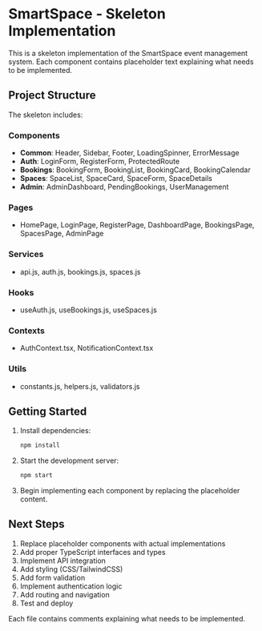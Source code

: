 # SmartSpace - Skeleton Implementation

This is a skeleton implementation of the SmartSpace event management system. Each component contains placeholder text explaining what needs to be implemented.

## Project Structure

The skeleton includes:

### Components
- **Common**: Header, Sidebar, Footer, LoadingSpinner, ErrorMessage
- **Auth**: LoginForm, RegisterForm, ProtectedRoute
- **Bookings**: BookingForm, BookingList, BookingCard, BookingCalendar
- **Spaces**: SpaceList, SpaceCard, SpaceForm, SpaceDetails
- **Admin**: AdminDashboard, PendingBookings, UserManagement

### Pages
- HomePage, LoginPage, RegisterPage, DashboardPage, BookingsPage, SpacesPage, AdminPage

### Services
- api.js, auth.js, bookings.js, spaces.js

### Hooks
- useAuth.js, useBookings.js, useSpaces.js

### Contexts
- AuthContext.tsx, NotificationContext.tsx

### Utils
- constants.js, helpers.js, validators.js

## Getting Started

1. Install dependencies:
   ```bash
   npm install
   ```

2. Start the development server:
   ```bash
   npm start
   ```

3. Begin implementing each component by replacing the placeholder content.

## Next Steps

1. Replace placeholder components with actual implementations
2. Add proper TypeScript interfaces and types
3. Implement API integration
4. Add styling (CSS/TailwindCSS)
5. Add form validation
6. Implement authentication logic
7. Add routing and navigation
8. Test and deploy

Each file contains comments explaining what needs to be implemented.
